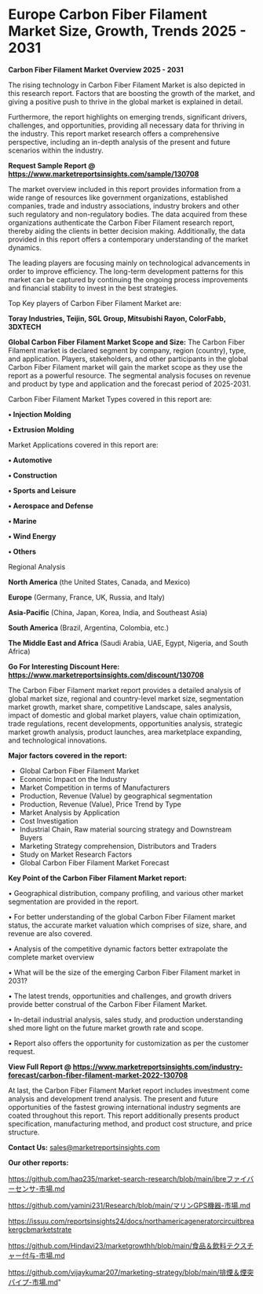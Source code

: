 # Europe Carbon Fiber Filament Market Size, Growth, Trends 2025 - 2031

<Strong> Carbon Fiber Filament Market Overview 2025 - 2031</strong>

The rising technology in Carbon Fiber Filament Market is also depicted in this research report. Factors that are boosting the growth of the market, and giving a positive push to thrive in the global market is explained in detail.

Furthermore, the report highlights on emerging trends, significant drivers, challenges, and opportunities, providing all necessary data for thriving in the industry. This report market research offers a comprehensive perspective, including an in-depth analysis of the present and future scenarios within the industry.

<strong>Request Sample Report @ <a href=https://www.marketreportsinsights.com/sample/130708>https://www.marketreportsinsights.com/sample/130708</a></strong>

The market overview included in this report provides information from a wide range of resources like government organizations, established companies, trade and industry associations, industry brokers and other such regulatory and non-regulatory bodies. The data acquired from these organizations authenticate the Carbon Fiber Filament research report, thereby aiding the clients in better decision making. Additionally, the data provided in this report offers a contemporary understanding of the market dynamics.

The leading players are focusing mainly on technological advancements in order to improve efficiency. The long-term development patterns for this market can be captured by continuing the ongoing process improvements and financial stability to invest in the best strategies.

Top Key players of Carbon Fiber Filament Market are:

<strong>Toray Industries, Teijin, SGL Group, Mitsubishi Rayon, ColorFabb, 3DXTECH</strong>

<strong><b>Global Carbon Fiber Filament Market Scope and Size:</b></strong>
The Carbon Fiber Filament market is declared segment by company, region (country), type, and application. Players, stakeholders, and other participants in the global Carbon Fiber Filament market will gain the market scope as they use the report as a powerful resource. The segmental analysis focuses on revenue and product by type and application and the forecast period of 2025-2031.

Carbon Fiber Filament Market Types covered in this report are:

<strong>• Injection Molding

• Extrusion Molding</strong>

Market Applications covered in this report are:

<strong>• Automotive

• Construction

• Sports and Leisure

• Aerospace and Defense

• Marine

• Wind Energy

• Others</strong> 

Regional Analysis

<strong>North America</strong> (the United States, Canada, and Mexico)

<strong>Europe</strong> (Germany, France, UK, Russia, and Italy)

<strong>Asia-Pacific</strong> (China, Japan, Korea, India, and Southeast Asia)

<strong>South America</strong> (Brazil, Argentina, Colombia, etc.)

<strong>The Middle East and Africa</strong> (Saudi Arabia, UAE, Egypt, Nigeria, and South Africa)

<strong>Go For Interesting Discount Here: <a href=https://www.marketreportsinsights.com/discount/130708>https://www.marketreportsinsights.com/discount/130708</a></strong>

The Carbon Fiber Filament market report provides a detailed analysis of global market size, regional and country-level market size, segmentation market growth, market share, competitive Landscape, sales analysis, impact of domestic and global market players, value chain optimization, trade regulations, recent developments, opportunities analysis, strategic market growth analysis, product launches, area marketplace expanding, and technological innovations.

<strong><b>Major factors covered in the report:</b></strong>
<ul>
  <li>Global Carbon Fiber Filament Market </li>
  <li>Economic Impact on the Industry</li>
  <li>Market Competition in terms of Manufacturers</li>
  <li>Production, Revenue (Value) by geographical segmentation</li>
  <li>Production, Revenue (Value), Price Trend by Type</li>
  <li>Market Analysis by Application</li>
  <li>Cost Investigation</li>
  <li>Industrial Chain, Raw material sourcing strategy and Downstream Buyers</li>
  <li>Marketing Strategy comprehension, Distributors and Traders</li>
  <li>Study on Market Research Factors</li>
  <li>Global Carbon Fiber Filament Market Forecast</li>
</ul>

<strong><b>Key Point of the Carbon Fiber Filament Market report:</b></strong>

• Geographical distribution, company profiling, and various other market segmentation are provided in the report.

• For better understanding of the global Carbon Fiber Filament market status, the accurate market valuation which comprises of size, share, and revenue are also covered.

• Analysis of the competitive dynamic factors better extrapolate the complete market overview

• What will be the size of the emerging Carbon Fiber Filament market in 2031?

• The latest trends, opportunities and challenges, and growth drivers provide better construal of the Carbon Fiber Filament Market.

• In-detail industrial analysis, sales study, and production understanding shed more light on the future market growth rate and scope.

• Report also offers the opportunity for customization as per the customer request.

<strong><b>View Full Report @ <a href=https://www.marketreportsinsights.com/industry-forecast/carbon-fiber-filament-market-2022-130708>https://www.marketreportsinsights.com/industry-forecast/carbon-fiber-filament-market-2022-130708</a></b></strong>


At last, the Carbon Fiber Filament Market report includes investment come analysis and development trend analysis. The present and future opportunities of the fastest growing international industry segments are coated throughout this report. This report additionally presents product specification, manufacturing method, and product cost structure, and price structure.

<strong>Contact Us:</strong>
sales@marketreportsinsights.com

<strong>Our other reports:</strong>

<a href=https://github.com/haq235/market-search-research/blob/main/ibreファイバーセンサ-市場.md>https://github.com/haq235/market-search-research/blob/main/ibreファイバーセンサ-市場.md</a>

<a href=https://github.com/yamini231/Research/blob/main/マリンGPS機器-市場.md>https://github.com/yamini231/Research/blob/main/マリンGPS機器-市場.md</a>

<a href=https://issuu.com/reportsinsights24/docs/northamericageneratorcircuitbreakergcbmarketstrate>https://issuu.com/reportsinsights24/docs/northamericageneratorcircuitbreakergcbmarketstrate</a>

<a href=https://github.com/Hindavi23/marketgrowthh/blob/main/食品＆飲料テクスチャー付与-市場.md>https://github.com/Hindavi23/marketgrowthh/blob/main/食品＆飲料テクスチャー付与-市場.md</a>

<a href=https://github.com/vijaykumar207/marketing-strategy/blob/main/排煙＆煙突パイプ-市場.md>https://github.com/vijaykumar207/marketing-strategy/blob/main/排煙＆煙突パイプ-市場.md</a>"
